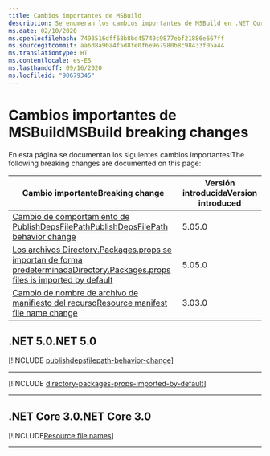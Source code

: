 ```yaml
---
title: Cambios importantes de MSBuild
description: Se enumeran los cambios importantes de MSBuild en .NET Core.
ms.date: 02/10/2020
ms.openlocfilehash: 7493516dff68b8bd45740c9877ebf21886e667ff
ms.sourcegitcommit: aa6d8a90a4f5d8fe0f6e967980b8c98433f05a44
ms.translationtype: HT
ms.contentlocale: es-ES
ms.lasthandoff: 09/16/2020
ms.locfileid: "90679345"
---
```

# <a name="msbuild-breaking-changes"></a><span data-ttu-id="6169c-103">Cambios importantes de MSBuild</span><span class="sxs-lookup"><span data-stu-id="6169c-103">MSBuild breaking changes</span></span>

<span data-ttu-id="6169c-104">En esta página se documentan los siguientes cambios importantes:</span><span class="sxs-lookup"><span data-stu-id="6169c-104">The following breaking changes are documented on this page:</span></span>

| <span data-ttu-id="6169c-105">Cambio importante</span><span class="sxs-lookup"><span data-stu-id="6169c-105">Breaking change</span></span> | <span data-ttu-id="6169c-106">Versión introducida</span><span class="sxs-lookup"><span data-stu-id="6169c-106">Version introduced</span></span> |
| - | - |
| [<span data-ttu-id="6169c-107">Cambio de comportamiento de PublishDepsFilePath</span><span class="sxs-lookup"><span data-stu-id="6169c-107">PublishDepsFilePath behavior change</span></span>](#publishdepsfilepath-behavior-change) | <span data-ttu-id="6169c-108">5.0</span><span class="sxs-lookup"><span data-stu-id="6169c-108">5.0</span></span> |
| [<span data-ttu-id="6169c-109">Los archivos Directory.Packages.props se importan de forma predeterminada</span><span class="sxs-lookup"><span data-stu-id="6169c-109">Directory.Packages.props files is imported by default</span></span>](#directorypackagesprops-files-is-imported-by-default) | <span data-ttu-id="6169c-110">5.0</span><span class="sxs-lookup"><span data-stu-id="6169c-110">5.0</span></span> |
| [<span data-ttu-id="6169c-111">Cambio de nombre de archivo de manifiesto del recurso</span><span class="sxs-lookup"><span data-stu-id="6169c-111">Resource manifest file name change</span></span>](#resource-manifest-file-name-change) | <span data-ttu-id="6169c-112">3.0</span><span class="sxs-lookup"><span data-stu-id="6169c-112">3.0</span></span> |

## <a name="net-50"></a><span data-ttu-id="6169c-113">.NET 5.0</span><span class="sxs-lookup"><span data-stu-id="6169c-113">.NET 5.0</span></span>

[!INCLUDE [publishdepsfilepath-behavior-change](../../../includes/core-changes/msbuild/5.0/publishdepsfilepath-behavior-change.md)]

***

[!INCLUDE [directory-packages-props-imported-by-default](../../../includes/core-changes/msbuild/5.0/directory-packages-props-imported-by-default.md)]

***

## <a name="net-core-30"></a><span data-ttu-id="6169c-114">.NET Core 3.0</span><span class="sxs-lookup"><span data-stu-id="6169c-114">.NET Core 3.0</span></span>

[!INCLUDE[Resource file names](~/includes/core-changes/msbuild/3.0/resource-manifest-name.md)]

***

